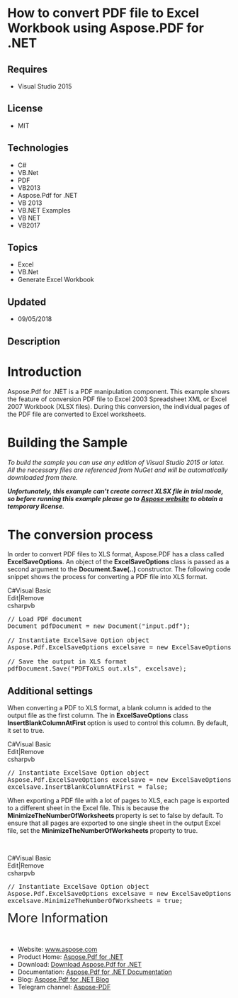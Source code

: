 # How to convert PDF file to Excel Workbook using Aspose.PDF for .NET
## Requires
- Visual Studio 2015
## License
- MIT
## Technologies
- C#
- VB.Net
- PDF
- VB2013
- Aspose.Pdf for .NET
- VB 2013
- VB.NET Examples
- VB NET
- VB2017
## Topics
- Excel
- VB.Net
- Generate Excel Workbook
## Updated
- 09/05/2018
## Description

<h1>Introduction</h1>
<p>Aspose.Pdf for .NET is a PDF manipulation component. This example shows the feature of conversion PDF file to Excel 2003 Spreadsheet&nbsp;XML or Excel 2007 Workbook (XLSX files). During this conversion, the individual pages of the PDF file are converted
 to Excel worksheets.</p>
<h1>Building the Sample</h1>
<p><em>To build the sample you can use any edition of Visual Studio 2015 or later. All the necessary files are referenced from NuGet and will be automatically downloaded from there.
</em></p>
<p><em><strong>Unfortunately, this example can't create correct XLSX file in trial mode, so before running this example please go to
<a href="https://purchase.aspose.com/temporary-license">Aspose website</a> to obtain a temporary license</strong>.</em></p>
<h1>The conversion process</h1>
<p>In order to convert PDF files to XLS format, Aspose.PDF has a class called <strong>
ExcelSaveOptions</strong>. An object of the <strong>ExcelSaveOptions </strong>class is passed as a second argument to the
<strong>Document.Save(..)</strong> constructor. The following code snippet shows the process for converting a PDF file into XLS format.</p>
<div class="endscriptcode">
<div class="scriptcode">
<div class="pluginEditHolder">
<div class="title"><span>C#</span><span>Visual Basic</span></div>
<div class="pluginLinkHolder"><span class="pluginEditHolderLink">Edit</span>|<span class="pluginRemoveHolderLink">Remove</span></div>
<span class="hidden">csharp</span><span class="hidden">vb</span>


<div class="preview">
<pre class="csharp"><span class="cs__com">//&nbsp;Load&nbsp;PDF&nbsp;document</span>&nbsp;
Document&nbsp;pdfDocument&nbsp;=&nbsp;<span class="cs__keyword">new</span>&nbsp;Document(<span class="cs__string">&quot;input.pdf&quot;</span>);&nbsp;
&nbsp;
<span class="cs__com">//&nbsp;Instantiate&nbsp;ExcelSave&nbsp;Option&nbsp;object</span>&nbsp;
Aspose.Pdf.ExcelSaveOptions&nbsp;excelsave&nbsp;=&nbsp;<span class="cs__keyword">new</span>&nbsp;ExcelSaveOptions();&nbsp;
&nbsp;
<span class="cs__com">//&nbsp;Save&nbsp;the&nbsp;output&nbsp;in&nbsp;XLS&nbsp;format</span>&nbsp;
pdfDocument.Save(<span class="cs__string">&quot;PDFToXLS_out.xls&quot;</span>,&nbsp;excelsave);</pre>
</div>
</div>
</div>
<div class="endscriptcode">
<h2>Additional settings</h2>
<p>When converting a PDF to XLS format, a blank column is added to the output file as the first column. The in
<strong>ExcelSaveOptions</strong> class <strong>InsertBlankColumnAtFirst </strong>
option is used to control this column. By default, it set to true.</p>
<div class="scriptcode">
<div class="pluginEditHolder">
<div class="title"><span>C#</span><span>Visual Basic</span></div>
<div class="pluginLinkHolder"><span class="pluginEditHolderLink">Edit</span>|<span class="pluginRemoveHolderLink">Remove</span></div>
<span class="hidden">csharp</span><span class="hidden">vb</span>


<div class="preview">
<pre class="csharp"><span class="cs__com">//&nbsp;Instantiate&nbsp;ExcelSave&nbsp;Option&nbsp;object</span>&nbsp;
Aspose.Pdf.ExcelSaveOptions&nbsp;excelsave&nbsp;=&nbsp;<span class="cs__keyword">new</span>&nbsp;ExcelSaveOptions();&nbsp;
excelsave.InsertBlankColumnAtFirst&nbsp;=&nbsp;<span class="cs__keyword">false</span>;&nbsp;
</pre>
</div>
</div>
</div>
<div class="endscriptcode"></div>
<p>When exporting a PDF file with a lot of pages to XLS, each page is exported to a different sheet in the Excel file. This is because the
<strong>MinimizeTheNumberOfWorksheets </strong>property is set to false by default. To ensure that all pages are exported to one single sheet in the output Excel file, set the
<strong>MinimizeTheNumberOfWorksheets </strong>property to true.</p>
<p>&nbsp;</p>
<div class="scriptcode">
<div class="pluginEditHolder">
<div class="title"><span>C#</span><span>Visual Basic</span></div>
<div class="pluginLinkHolder"><span class="pluginEditHolderLink">Edit</span>|<span class="pluginRemoveHolderLink">Remove</span></div>
<span class="hidden">csharp</span><span class="hidden">vb</span>


<div class="preview">
<pre class="csharp"><span class="cs__com">//&nbsp;Instantiate&nbsp;ExcelSave&nbsp;Option&nbsp;object</span>&nbsp;
Aspose.Pdf.ExcelSaveOptions&nbsp;excelsave&nbsp;=&nbsp;<span class="cs__keyword">new</span>&nbsp;ExcelSaveOptions();&nbsp;
excelsave.MinimizeTheNumberOfWorksheets&nbsp;=&nbsp;<span class="cs__keyword">true</span>;</pre>
</div>
</div>
</div>
<div class="endscriptcode"><span style="font-size:2em">More Information</span></div>
<p>&nbsp;</p>
</div>
</div>
<ul>
<li>Website:&nbsp;<a rel="nofollow" href="http://www.aspose.com/">www.aspose.com</a>
</li><li>Product Home:&nbsp;<a rel="nofollow" href="https://products.aspose.com/pdf/net">Aspose.Pdf for .NET</a>
</li><li>Download:&nbsp;<a rel="nofollow" href="https://www.nuget.org/packages/Aspose.Pdf/">Download Aspose.Pdf for .NET</a>
</li><li>Documentation:&nbsp;<a rel="nofollow" href="https://docs.aspose.com/display/pdfnet/Home">Aspose.Pdf for .NET Documentation</a>
</li><li>Blog:&nbsp;<a rel="nofollow" href="https://blog.aspose.com/category/aspose-products/aspose-pdf-product-family/">Aspose.Pdf for .NET Blog</a>
</li><li>Telegram channel:&nbsp;<a href="https://t.me/asposepdf">Aspose-PDF</a> </li></ul>
